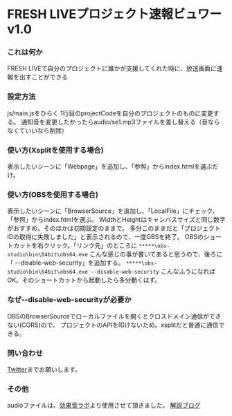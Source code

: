 # FRESH LIVEプロジェクト速報ビュワー v1.0

### これは何か
FRESH LIVEで自分のプロジェクトに誰かが支援してくれた時に、放送画面に速報を出すことができる

### 設定方法
js/main.jsをひらく
1行目のprojectCodeを自分のプロジェクトのものに変更する。
通知音を変更したかったらaudio/se1.mp3ファイルを差し替える（音ならなくていいなら削除）

### 使い方(Xsplitを使用する場合)
表示したいシーンに「Webpage」を追加し、「参照」からindex.htmlを選ぶだけ。
    
### 使い方(OBSを使用する場合)
表示したいシーンに「BrowserSource」を追加し、「LocalFile」にチェック、「参照」からindex.htmlを選ぶ。
WidthとHeightはキャンバスサイズと同じ数字がおすすめ。そのほかは初期設定のままで。
多分このままだと「プロジェクトIDの取得に失敗しました」と表示されるので、一度OBSを終了。
OBSのショートカットを右クリック。「リンク先」のところに
`*****\obs-studio\bin\64bit\obs64.exe`
こんな感じの事が書いてあると思うので、後ろに「 --disable-web-security」を追加する。
`*****\obs-studio\bin\64bit\obs64.exe --disable-web-security`
こんなふうになればOK。そのショートカットから起動したら多分動くはず。
    
### なぜ--disable-web-securityが必要か
OBSのBrowserSourceでローカルファイルを開くとクロスドメイン通信ができない(CORS)ので、
プロジェクトのAPIを叩けないため。xsplitだと普通に通信できる。 

### 問い合わせ
[Twitter](https://twitter.com/jintokai)までお願いします。

### その他
audioファイルは、[効果音ラボ](https://soundeffect-lab.info/)より使用させて頂きました。
[解説ブログ](https://tokaisodachi.com/archives/1795)
